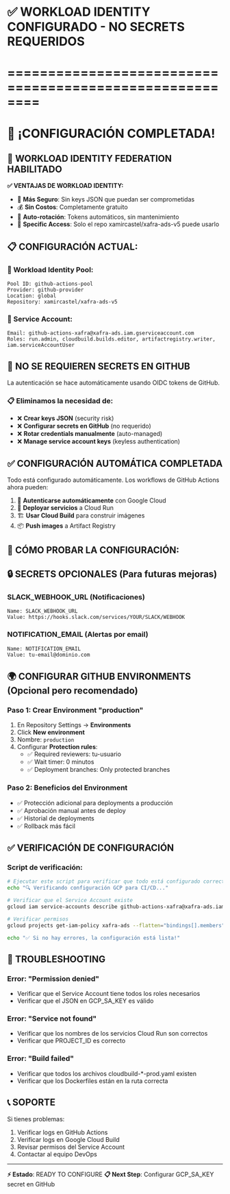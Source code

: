 # ✅ WORKLOAD IDENTITY CONFIGURADO - NO SECRETS REQUERIDOS
# ========================================================
# 🎉 ¡CONFIGURACIÓN COMPLETADA! 

## 🚀 **WORKLOAD IDENTITY FEDERATION HABILITADO**

**✅ VENTAJAS DE WORKLOAD IDENTITY:**
- 🔐 **Más Seguro**: Sin keys JSON que puedan ser comprometidas
- 💰 **Sin Costos**: Completamente gratuito
- 🔄 **Auto-rotación**: Tokens automáticos, sin mantenimiento
- 🎯 **Specific Access**: Solo el repo xamircastel/xafra-ads-v5 puede usarlo

## 📋 **CONFIGURACIÓN ACTUAL:**

### 🔧 Workload Identity Pool:
```
Pool ID: github-actions-pool
Provider: github-provider  
Location: global
Repository: xamircastel/xafra-ads-v5
```

### 🔐 Service Account:
```
Email: github-actions-xafra@xafra-ads.iam.gserviceaccount.com
Roles: run.admin, cloudbuild.builds.editor, artifactregistry.writer, iam.serviceAccountUser
```

## 🎯 **NO SE REQUIEREN SECRETS EN GITHUB**

La autenticación se hace automáticamente usando OIDC tokens de GitHub.

### 📋 Eliminamos la necesidad de:
- ❌ **Crear keys JSON** (security risk)
- ❌ **Configurar secrets en GitHub** (no requerido)
- ❌ **Rotar credentials manualmente** (auto-managed)
- ❌ **Manage service account keys** (keyless authentication)

## ✅ **CONFIGURACIÓN AUTOMÁTICA COMPLETADA**

Todo está configurado automáticamente. Los workflows de GitHub Actions ahora pueden:

1. 🔐 **Autenticarse automáticamente** con Google Cloud
2. 🚀 **Deployar servicios** a Cloud Run
3. 🏗️ **Usar Cloud Build** para construir imágenes
4. 📦 **Push images** a Artifact Registry

## 🧪 **CÓMO PROBAR LA CONFIGURACIÓN:**

## 🔒 SECRETS OPCIONALES (Para futuras mejoras)

### **SLACK_WEBHOOK_URL** (Notificaciones)
```
Name: SLACK_WEBHOOK_URL
Value: https://hooks.slack.com/services/YOUR/SLACK/WEBHOOK
```

### **NOTIFICATION_EMAIL** (Alertas por email)
```
Name: NOTIFICATION_EMAIL
Value: tu-email@dominio.com
```

## 🌍 CONFIGURAR GITHUB ENVIRONMENTS (Opcional pero recomendado)

### Paso 1: Crear Environment "production"
1. En Repository Settings → **Environments**
2. Click **New environment**
3. Nombre: `production`
4. Configurar **Protection rules**:
   - ✅ Required reviewers: tu-usuario
   - ✅ Wait timer: 0 minutos
   - ✅ Deployment branches: Only protected branches

### Paso 2: Beneficios del Environment
- ✅ Protección adicional para deployments a producción
- ✅ Aprobación manual antes de deploy
- ✅ Historial de deployments
- ✅ Rollback más fácil

## ✅ VERIFICACIÓN DE CONFIGURACIÓN

### Script de verificación:
```bash
# Ejecutar este script para verificar que todo está configurado correctamente
echo "🔍 Verificando configuración GCP para CI/CD..."

# Verificar que el Service Account existe
gcloud iam service-accounts describe github-actions-xafra@xafra-ads.iam.gserviceaccount.com

# Verificar permisos
gcloud projects get-iam-policy xafra-ads --flatten="bindings[].members" --format="table(bindings.role)" --filter="bindings.members:github-actions-xafra@xafra-ads.iam.gserviceaccount.com"

echo "✅ Si no hay errores, la configuración está lista!"
```

## 🚨 TROUBLESHOOTING

### Error: "Permission denied"
- Verificar que el Service Account tiene todos los roles necesarios
- Verificar que el JSON en GCP_SA_KEY es válido

### Error: "Service not found"
- Verificar que los nombres de los servicios Cloud Run son correctos
- Verificar que PROJECT_ID es correcto

### Error: "Build failed"
- Verificar que todos los archivos cloudbuild-*-prod.yaml existen
- Verificar que los Dockerfiles están en la ruta correcta

## 📞 SOPORTE

Si tienes problemas:
1. Verificar logs en GitHub Actions
2. Verificar logs en Google Cloud Build
3. Revisar permisos del Service Account
4. Contactar al equipo DevOps

---
**⚡ Estado**: READY TO CONFIGURE
**📋 Next Step**: Configurar GCP_SA_KEY secret en GitHub